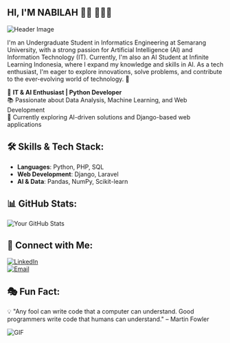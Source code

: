 ## HI, I'M NABILAH 👋🏾 👩🏾‍💻
![Header Image](https://media.licdn.com/dms/image/v2/D4D16AQEznejem1AGBw/profile-displaybackgroundimage-shrink_350_1400/B4DZWuVuE2GcAY-/0/1742386686219?e=1747872000&v=beta&t=Ywf25RUoogg1gnwTPzjE2jkLM9NRCfJ-uQoz-n9wHX0)

I'm an Undergraduate Student in Informatics Engineering at Semarang University, with a strong passion for Artificial Intelligence (AI) and Information Technology (IT). Currently, I'm also an AI Student at Infinite Learning Indonesia, where I expand my knowledge and skills in AI. As a tech enthusiast, I'm eager to explore innovations, solve problems, and contribute to the ever-evolving world of technology. 🚀

🚀 **IT & AI Enthusiast | Python Developer**  
📚 Passionate about Data Analysis, Machine Learning, and Web Development  
🎯 Currently exploring AI-driven solutions and Django-based web applications  

## 🛠 Skills & Tech Stack:
- **Languages**: Python, PHP, SQL  
- **Web Development**: Django, Laravel
- **AI & Data**: Pandas, NumPy, Scikit-learn

## 📊 GitHub Stats:
![Your GitHub Stats](https://github-readme-stats.vercel.app/api?username=nabilahpw&show_icons=true&theme=tokyonight)

## 🔗 Connect with Me:
[![LinkedIn](https://img.shields.io/badge/LinkedIn-blue?logo=linkedin&style=for-the-badge)](www.linkedin.com/in/nabilah-putri-wijaya-52b2bb291)  
[![Email](https://img.shields.io/badge/Email-blue?logo=email&style=for-the-badge)](nabilahputriwijaya@gmail.com)


## 🎭 Fun Fact:
💡 "Any fool can write code that a computer can understand. Good programmers write code that humans can understand." – Martin Fowler  

![GIF](https://media.giphy.com/media/qgQUggAC3Pfv687qPC/giphy.gif)



<!--
**nabilahpw/nabilahpw** is a ✨ _special_ ✨ repository because its `README.md` (this file) appears on your GitHub profile.

Here are some ideas to get you started:

- 🔭 I’m currently working on ...
- 🌱 I’m currently learning ...
- 👯 I’m looking to collaborate on ...
- 🤔 I’m looking for help with ...
- 💬 Ask me about ...
- 📫 How to reach me: ...
- 😄 Pronouns: ...
- ⚡ Fun fact: ...
-->
